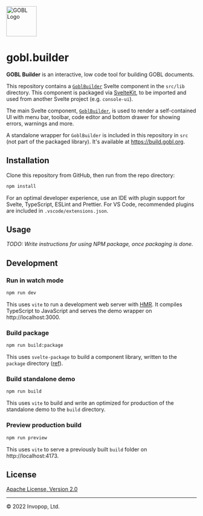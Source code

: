 <img src="https://github.com/invopop/gobl/blob/main/gobl_logo_black_rgb.svg?raw=true" width="80" alt="GOBL Logo">

# gobl.builder

**GOBL Builder** is an interactive, low code tool for building GOBL documents.

This repository contains a [`GoblBuilder`](src/lib/GoblBuilder.svelte) Svelte component in the `src/lib`
directory. This component is packaged via [SvelteKit](https://kit.svelte.dev/),
to be imported and used from another Svelte project (e.g. `console-ui`).

The main Svelte component, [`GoblBuilder`](src/GoblBuilder.svelte), is used to
render a self-contained UI with menu bar, toolbar, code editor and bottom drawer
for showing errors, warnings and more.

A standalone wrapper for `GoblBuilder` is included in this repository in `src` (not part of the packaged library). It's available at https://build.gobl.org.

## Installation

Clone this repository from GitHub, then run from the repo directory:

```sh
npm install
```

For an optimal developer experience, use an IDE with plugin support for Svelte,
TypeScript, ESLint and Prettier. For VS Code, recommended plugins are included
in `.vscode/extensions.json`.

## Usage

_TODO: Write instructions for using NPM package, once packaging is done._

## Development

### Run in watch mode

```sh
npm run dev
```

This uses `vite` to run a development web server with
[HMR](https://vitejs.dev/guide/features.html#hot-module-replacement). It
compiles TypeScript to JavaScript and serves the demo wrapper on
http://localhost:3000.

### Build package

```sh
npm run build:package
```

This uses `svelte-package` to build a component library, written to the
`package` directory ([ref](https://kit.svelte.dev/docs/packaging)).

### Build standalone demo

```sh
npm run build
```

This uses `vite` to build and write an optimized for production of the
standalone demo to the `build` directory.

### Preview production build

```sh
npm run preview
```

This uses `vite` to serve a previously built `build` folder on
http://localhost:4173.

## License

[Apache License, Version 2.0](LICENSE)

---

© 2022 Invopop, Ltd.
